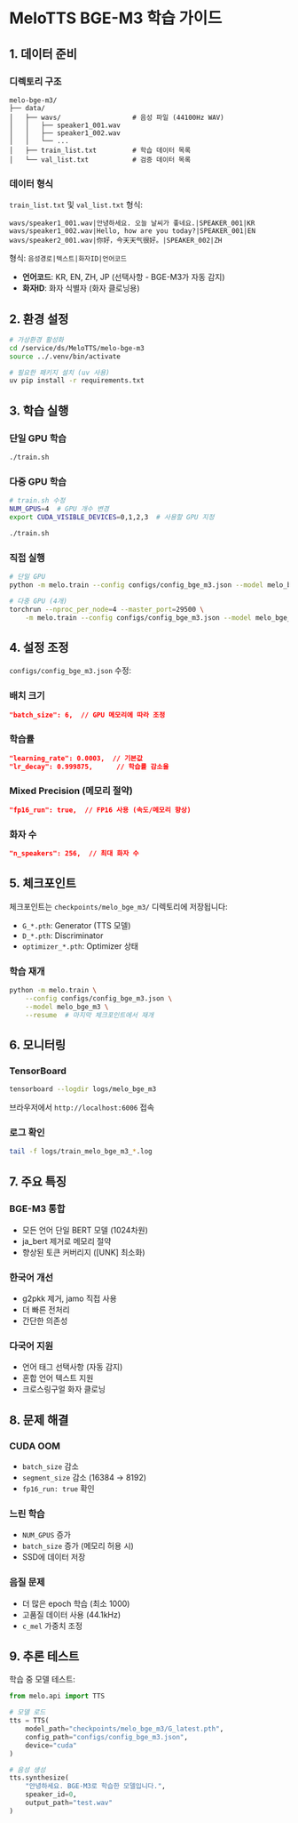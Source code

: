 # MeloTTS BGE-M3 학습 가이드

## 1. 데이터 준비

### 디렉토리 구조
```
melo-bge-m3/
├── data/
│   ├── wavs/                  # 음성 파일 (44100Hz WAV)
│   │   ├── speaker1_001.wav
│   │   ├── speaker1_002.wav
│   │   └── ...
│   ├── train_list.txt         # 학습 데이터 목록
│   └── val_list.txt           # 검증 데이터 목록
```

### 데이터 형식
`train_list.txt` 및 `val_list.txt` 형식:
```
wavs/speaker1_001.wav|안녕하세요. 오늘 날씨가 좋네요.|SPEAKER_001|KR
wavs/speaker1_002.wav|Hello, how are you today?|SPEAKER_001|EN
wavs/speaker2_001.wav|你好，今天天气很好。|SPEAKER_002|ZH
```

형식: `음성경로|텍스트|화자ID|언어코드`

- **언어코드**: KR, EN, ZH, JP (선택사항 - BGE-M3가 자동 감지)
- **화자ID**: 화자 식별자 (화자 클로닝용)

## 2. 환경 설정

```bash
# 가상환경 활성화
cd /service/ds/MeloTTS/melo-bge-m3
source ../.venv/bin/activate

# 필요한 패키지 설치 (uv 사용)
uv pip install -r requirements.txt
```

## 3. 학습 실행

### 단일 GPU 학습
```bash
./train.sh
```

### 다중 GPU 학습
```bash
# train.sh 수정
NUM_GPUS=4  # GPU 개수 변경
export CUDA_VISIBLE_DEVICES=0,1,2,3  # 사용할 GPU 지정

./train.sh
```

### 직접 실행
```bash
# 단일 GPU
python -m melo.train --config configs/config_bge_m3.json --model melo_bge_m3

# 다중 GPU (4개)
torchrun --nproc_per_node=4 --master_port=29500 \
    -m melo.train --config configs/config_bge_m3.json --model melo_bge_m3
```

## 4. 설정 조정

`configs/config_bge_m3.json` 수정:

### 배치 크기
```json
"batch_size": 6,  // GPU 메모리에 따라 조정
```

### 학습률
```json
"learning_rate": 0.0003,  // 기본값
"lr_decay": 0.999875,      // 학습률 감소율
```

### Mixed Precision (메모리 절약)
```json
"fp16_run": true,  // FP16 사용 (속도/메모리 향상)
```

### 화자 수
```json
"n_speakers": 256,  // 최대 화자 수
```

## 5. 체크포인트

체크포인트는 `checkpoints/melo_bge_m3/` 디렉토리에 저장됩니다:
- `G_*.pth`: Generator (TTS 모델)
- `D_*.pth`: Discriminator
- `optimizer_*.pth`: Optimizer 상태

### 학습 재개
```bash
python -m melo.train \
    --config configs/config_bge_m3.json \
    --model melo_bge_m3 \
    --resume  # 마지막 체크포인트에서 재개
```

## 6. 모니터링

### TensorBoard
```bash
tensorboard --logdir logs/melo_bge_m3
```
브라우저에서 `http://localhost:6006` 접속

### 로그 확인
```bash
tail -f logs/train_melo_bge_m3_*.log
```

## 7. 주요 특징

### BGE-M3 통합
- 모든 언어 단일 BERT 모델 (1024차원)
- ja_bert 제거로 메모리 절약
- 향상된 토큰 커버리지 ([UNK] 최소화)

### 한국어 개선
- g2pkk 제거, jamo 직접 사용
- 더 빠른 전처리
- 간단한 의존성

### 다국어 지원
- 언어 태그 선택사항 (자동 감지)
- 혼합 언어 텍스트 지원
- 크로스링구얼 화자 클로닝

## 8. 문제 해결

### CUDA OOM
- `batch_size` 감소
- `segment_size` 감소 (16384 → 8192)
- `fp16_run: true` 확인

### 느린 학습
- `NUM_GPUS` 증가
- `batch_size` 증가 (메모리 허용 시)
- SSD에 데이터 저장

### 음질 문제
- 더 많은 epoch 학습 (최소 1000)
- 고품질 데이터 사용 (44.1kHz)
- `c_mel` 가중치 조정

## 9. 추론 테스트

학습 중 모델 테스트:
```python
from melo.api import TTS

# 모델 로드
tts = TTS(
    model_path="checkpoints/melo_bge_m3/G_latest.pth",
    config_path="configs/config_bge_m3.json",
    device="cuda"
)

# 음성 생성
tts.synthesize(
    "안녕하세요. BGE-M3로 학습한 모델입니다.",
    speaker_id=0,
    output_path="test.wav"
)
```